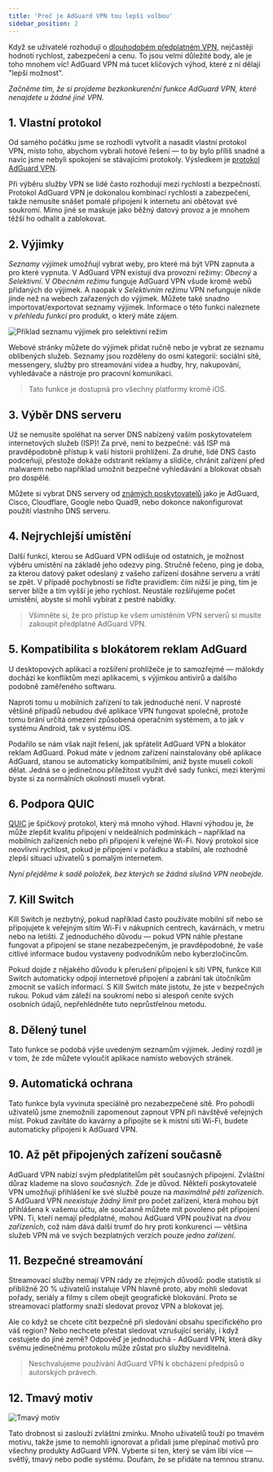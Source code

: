```yaml
---
title: 'Proč je AdGuard VPN tou lepší volbou'
sidebar_position: 2
---
```


Když se uživatelé rozhodují o [dlouhodobém předplatném VPN](subscription.md), nejčastěji hodnotí rychlost, zabezpečení a cenu. To jsou velmi důležité body, ale je toho mnohem víc! AdGuard VPN má tucet klíčových výhod, které z ní dělají "lepší možnost".

*Začněme tím, že si projdeme bezkonkurenční funkce AdGuard VPN, které nenajdete u žádné jiné VPN.*

## 1. Vlastní protokol

Od samého počátku jsme se rozhodli vytvořit a nasadit vlastní protokol VPN, místo toho, abychom vybrali hotové řešení — to by bylo příliš snadné a navíc jsme nebyli spokojeni se stávajícími protokoly. Výsledkem je [protokol AdGuard VPN](adguard-vpn-protocol.mdx).

Při výběru služby VPN se lidé často rozhodují mezi rychlostí a bezpečností. Protokol AdGuard VPN je dokonalou kombinací rychlosti a zabezpečení, takže nemusíte snášet pomalé připojení k internetu ani obětovat své soukromí. Mimo jiné se maskuje jako běžný datový provoz a je mnohem těžší ho odhalit a zablokovat.

## 2. Výjimky

*Seznamy výjimek* umožňují vybrat weby, pro které má být VPN zapnuta a pro které vypnuta. V AdGuard VPN existují dva provozní režimy: *Obecný* a *Selektivní*. V *Obecném režimu* funguje AdGuard VPN všude kromě webů přidaných do výjimek. A naopak v *Selektivním režimu* VPN nefunguje nikde jinde než na webech zařazených do výjimek. Můžete také snadno importovat/exportovat seznamy výjimek. Informace o této funkci naleznete v *přehledu funkcí* pro produkt, o který máte zájem.

![Příklad seznamu výjimek pro selektivní režim](https://cdn.adguardvpn.com/public/Adguard/Blog/vpn_export_exclusions.png)

Webové stránky můžete do výjimek přidat ručně nebo je vybrat ze seznamu oblíbených služeb. Seznamy jsou rozděleny do osmi kategorií: sociální sítě, messengery, služby pro streamování videa a hudby, hry, nakupování, vyhledávače a nástroje pro pracovní komunikaci.

> Tato funkce je dostupná pro všechny platformy kromě iOS.

## 3. Výběr DNS serveru

Už se nemusíte spoléhat na server DNS nabízený vaším poskytovatelem internetových služeb (ISP)! Za prvé, není to bezpečné: váš ISP má pravděpodobně přístup k vaší historii prohlížení. Za druhé, lidé DNS často podceňují, přestože dokáže odstranit reklamy a slídiče, chránit zařízení před malwarem nebo například umožnit bezpečné vyhledávání a blokovat obsah pro dospělé.

Můžete si vybrat DNS servery od [známých poskytovatelů](https://adguard-dns.io/kb/general/dns-providers/) jako je AdGuard, Cisco, Cloudflare, Google nebo Quad9, nebo dokonce nakonfigurovat použití vlastního DNS serveru.

## 4. Nejrychlejší umístění

Další funkcí, kterou se AdGuard VPN odlišuje od ostatních, je možnost výběru umístění na základě jeho odezvy ping. Stručně řečeno, ping je doba, za kterou datový paket odeslaný z vašeho zařízení dosáhne serveru a vrátí se zpět. V případě pochybností se řiďte pravidlem: čím nižší je ping, tím je server blíže a tím vyšší je jeho rychlost. Neustále rozšiřujeme počet umístění, abyste si mohli vybírat z pestré nabídky.

> Všimněte si, že pro přístup ke všem umístěním VPN serverů si musíte zakoupit předplatné AdGuard VPN.

## 5. Kompatibilita s blokátorem reklam AdGuard

U desktopových aplikací a rozšíření prohlížeče je to samozřejmé — málokdy dochází ke konfliktům mezi aplikacemi, s výjimkou antivirů a dalšího podobně zaměřeného softwaru.

Naproti tomu u mobilních zařízení to tak jednoduché není. V naprosté většině případů nebudou dvě aplikace VPN fungovat společně, protože tomu brání určitá omezení způsobená operačním systémem, a to jak v systému Android, tak v systému iOS.

Podařilo se nám však najít řešení, jak spřátelit AdGuard VPN a blokátor reklam AdGuard. Pokud máte v jednom zařízení nainstalovány obě aplikace AdGuard, stanou se automaticky kompatibilními, aniž byste museli cokoli dělat. Jedná se o jedinečnou příležitost využít dvě sady funkcí, mezi kterými byste si za normálních okolností museli vybrat.

## 6. Podpora QUIC

[QUIC](https://adguard.com/blog/dns-over-quic.html) je špičkový protokol, který má mnoho výhod. Hlavní výhodou je, že může zlepšit kvalitu připojení v neideálních podmínkách – například na mobilních zařízeních nebo při připojení k veřejné Wi-Fi. Nový protokol sice neovlivní rychlost, pokud je připojení v pořádku a stabilní, ale rozhodně zlepší situaci uživatelů s pomalým internetem.

*Nyní přejděme k sadě položek, bez kterých se žádná slušná VPN neobejde.*

## 7. Kill Switch

Kill Switch je nezbytný, pokud například často používáte mobilní síť nebo se připojujete k veřejným sítím Wi-Fi v nákupních centrech, kavárnách, v metru nebo na letišti. Z jednoduchého důvodu — pokud VPN náhle přestane fungovat a připojení se stane nezabezpečeným, je pravděpodobné, že vaše citlivé informace budou vystaveny podvodníkům nebo kyberzločincům.

Pokud dojde z nějakého důvodu k přerušení připojení k síti VPN, funkce Kill Switch automaticky odpojí internetové připojení a zabrání tak útočníkům zmocnit se vašich informací. S Kill Switch máte jistotu, že jste v bezpečných rukou. Pokud vám záleží na soukromí nebo si alespoň ceníte svých osobních údajů, nepřehlédněte tuto neprůstřelnou metodu.

## 8. Dělený tunel

Tato funkce se podobá výše uvedeným seznamům výjimek. Jediný rozdíl je v tom, že zde můžete vyloučit aplikace namísto webových stránek.

## 9. Automatická ochrana

Tato funkce byla vyvinuta speciálně pro nezabezpečené sítě. Pro pohodlí uživatelů jsme znemožnili zapomenout zapnout VPN při návštěvě veřejných míst. Pokud zavítáte do kavárny a připojíte se k místní síti Wi-Fi, budete automaticky připojeni k AdGuard VPN.

## 10. Až pět připojených zařízení současně

AdGuard VPN nabízí svým předplatitelům pět současných připojení. Zvláštní důraz klademe na slovo *současných*. Zde je důvod. Někteří poskytovatelé VPN umožňují přihlášení ke své službě pouze na *maximálně pěti zařízeních*. S AdGuard VPN *neexistuje žádný limit* pro počet zařízení, která mohou být přihlášena k vašemu účtu, ale současně můžete mít povoleno pět připojení VPN. Ti, kteří nemají předplatné, mohou AdGuard VPN používat na *dvou zařízeních*, což nám dává další trumf do hry proti konkurenci — většina služeb VPN má ve svých bezplatných verzích pouze *jedno zařízení*.

## 11. Bezpečné streamování

Streamovací služby nemají VPN rády ze zřejmých důvodů: podle statistik si přibližně 20 % uživatelů instaluje VPN hlavně proto, aby mohli sledovat pořady, seriály a filmy s cílem obejít geografické blokování. Proto se streamovací platformy snaží sledovat provoz VPN a blokovat jej.

Ale co když se chcete cítit bezpečně při sledování obsahu specifického pro váš region? Nebo nechcete přestat sledovat vzrušující seriály, i když cestujete do jiné země? Odpověď je jednoduchá - AdGuard VPN, která díky svému jedinečnému protokolu může zůstat pro služby neviditelná.

> Neschvalujeme používání AdGuard VPN k obcházení předpisů o autorských právech.

## 12. Tmavý motiv

![Tmavý motiv](https://cdn.adguardvpn.com/public/Adguard/Blog/vpn/main_en_black.png)

Tato drobnost si zaslouží zvláštní zmínku. Mnoho uživatelů touží po tmavém motivu, takže jsme to nemohli ignorovat a přidali jsme přepínač motivů pro všechny produkty AdGuard VPN. Vyberte si ten, který se vám líbí více — světlý, tmavý nebo podle systému. Doufám, že se přidáte na temnou stranu.
